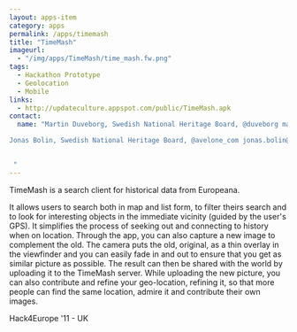 ```yaml
---
layout: apps-item
category: apps
permalink: /apps/timemash
title: "TimeMash"
imageurl:
  - "/img/apps/TimeMash/time_mash.fw.png"
tags:
  - Hackathon Prototype
  - Geolocation
  - Mobile
links:
  - http://updateculture.appspot.com/public/TimeMash.apk
contact: 
  name: "Martin Duveborg, Swedish National Heritage Board, @duveborg martin.duveborg@raa.se

Jonas Bolin, Swedish National Heritage Board, @avelone_com jonas.bolin@raa.se

 
 "
---
```


TimeMash is a search client for historical data from Europeana. 

It allows users to search both in map and list form, to filter theirs search and to look for interesting objects in the immediate vicinity (guided by the user's GPS). It simplifies the process of seeking out and connecting to history when on location. Through the app, you can also capture a new image to complement the old. The camera puts the old, original, as a thin overlay in the viewfinder and you can easily fade in and out to ensure that you get as similar picture as possible. The result can then be shared with the world by uploading it to the TimeMash server. While uploading the new picture, you can also contribute and refine your geo-location, refining it, so that more people can find the same location, admire it and contribute their own images.

Hack4Europe '11 - UK

